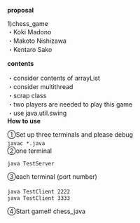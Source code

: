 **proposal**
 
1)chess_game  
・Koki Madono  
・Makoto Nishizawa  
・Kentaro Sako  

**contents**

・consider contents of arrayList  
・consider multithread  
・scrap class  
・two players are needed to play this game  
・use java.util.swing　　   
**How to use**

①Set up three terminals and please debug    
  `javac *.java`　　   
②one terminal  

`java TestServer`  

③each terminal (port number)

`java TestClient 2222`　　  
`java TestClient 3333`   

④Start game# chess_java
